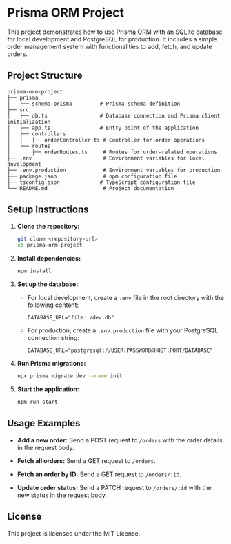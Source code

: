 # Prisma ORM Project

This project demonstrates how to use Prisma ORM with an SQLite database for local development and PostgreSQL for production. It includes a simple order management system with functionalities to add, fetch, and update orders.

## Project Structure

```
prisma-orm-project
├── prisma
│   ├── schema.prisma         # Prisma schema definition
├── src
│   ├── db.ts                 # Database connection and Prisma client initialization
│   ├── app.ts                # Entry point of the application
│   ├── controllers
│   │   ├── orderController.ts # Controller for order operations
│   └── routes
│       ├── orderRoutes.ts     # Routes for order-related operations
├── .env                       # Environment variables for local development
├── .env.production            # Environment variables for production
├── package.json               # npm configuration file
├── tsconfig.json             # TypeScript configuration file
└── README.md                  # Project documentation
```

## Setup Instructions

1. **Clone the repository:**
   ```bash
   git clone <repository-url>
   cd prisma-orm-project
   ```

2. **Install dependencies:**
   ```bash
   npm install
   ```

3. **Set up the database:**
   - For local development, create a `.env` file in the root directory with the following content:
     ```
     DATABASE_URL="file:./dev.db"
     ```
   - For production, create a `.env.production` file with your PostgreSQL connection string:
     ```
     DATABASE_URL="postgresql://USER:PASSWORD@HOST:PORT/DATABASE"
     ```

4. **Run Prisma migrations:**
   ```bash
   npx prisma migrate dev --name init
   ```

5. **Start the application:**
   ```bash
   npm run start
   ```

## Usage Examples

- **Add a new order:**
  Send a POST request to `/orders` with the order details in the request body.

- **Fetch all orders:**
  Send a GET request to `/orders`.

- **Fetch an order by ID:**
  Send a GET request to `/orders/:id`.

- **Update order status:**
  Send a PATCH request to `/orders/:id` with the new status in the request body.

## License

This project is licensed under the MIT License.